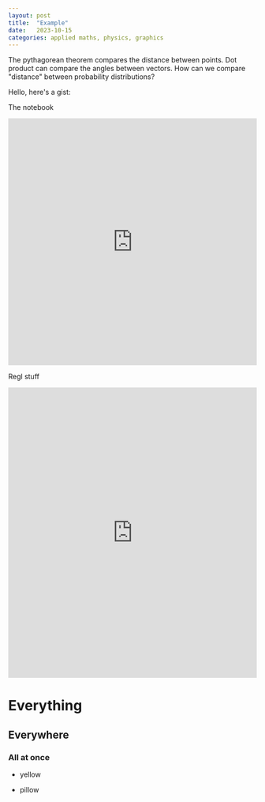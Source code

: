```yaml
---
layout: post
title:  "Example"
date:   2023-10-15
categories: applied maths, physics, graphics
---
```



The pythagorean theorem compares the distance between points.
Dot product can compare the angles between vectors.
How can we compare "distance" between probability distributions?


<div id="graphic"></div>
<!-- <script src="https://cdnjs.cloudflare.com/ajax/libs/p5.js/1.8.0/p5.min.js" integrity="sha512-pgK6Wo8doipc/IPQ0ilH3b47ww01345nR9ud1/6Qp0n+lQlEW9zuw6JhysRcUpBY4yKuVZjn1MAkDxbnncuGsQ==" crossorigin="anonymous" referrerpolicy="no-referrer"></script> -->
<script src="https://cdnjs.cloudflare.com/ajax/libs/p5.js/1.8.0/p5.js" integrity="sha512-bzpp8klYroR6PFgL3RJ+VkvY5hJna7Zd38OA56peUDHSNQpSiN9lDQVnMYtcw7hoAVhbR6mAOdH+ymzg1o+G0A==" crossorigin="anonymous" referrerpolicy="no-referrer"></script>
<script>
const sketch = (p) => {
	let nFrames = 200;
	p.setup = () => {
		p.createCanvas(p.canvas.parentElement.clientWidth, p.windowHeight);
	}
	p.draw = () => {
		let timing = (p.frameCount) / nFrames;
		let diameter = 10;
		p.background(50);
		let xTwo = 3*p.width/4 + 50*p.cos(p.TWO_PI*timing);
		let yTwo = p.height/2 +  100*p.sin(p.TWO_PI*timing);
		let xOne = p.width/4 + 50*p.cos(p.TWO_PI*timing);
		let yOne = p.height/2 +  20*p.sin(p.TWO_PI*timing);
		p.circle(xTwo,yTwo, diameter);
		p.circle(xOne,yOne, diameter);
	}
	p.windowResized = () => {
		p.resizeCanvas(p.canvas.parentElement.clientWidth, p.windowHeight);
	}
}
let instance = new p5(sketch, document.getElementById("graphic"));
</script>


Hello, here's a gist:

<script src="https://gist.github.com/curtisjhu/def0284f6ce183cc656373063c13fba8.js"></script>

The notebook
<iframe width="100%" height="500" frameborder="0"
  src="https://observablehq.com/embed/8776fbf1c395a2e4@36?cell=*"></iframe>

Regl stuff
<iframe width="100%" height="588" frameborder="0"
  src="https://observablehq.com/embed/8776fbf1c395a2e4@50?cells=viewof+regl"></iframe>

# Everything
## Everywhere
### All at once

- yellow
* pillow
